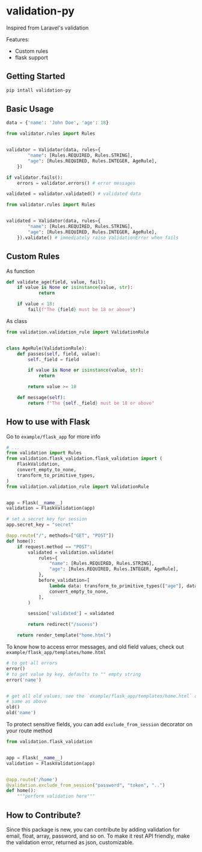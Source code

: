 # validation-py

Inspired from Laravel's validation

Features:
- Custom rules
-  flask support


## Getting Started


```sh
pip intall validation-py
```


## Basic Usage

```py
data = {'name': 'John Doe', 'age': 18}
```

```py
from validator.rules import Rules


validator = Validator(data, rules={
        "name": [Rules.REQUIRED, Rules.STRING],
        "age": [Rules.REQUIRED, Rules.INTEGER, AgeRule],
    })

if validator.fails():
    errors = validator.errors() # error messages

validated = validator.validated() # validated data

```

```py
from validator.rules import Rules


validated = Validator(data, rules={
        "name": [Rules.REQUIRED, Rules.STRING],
        "age": [Rules.REQUIRED, Rules.INTEGER, AgeRule],
    }).validate() # immediately raise ValidationError when fails 

```


## Custom Rules

As function

```py
def validate_age(field, value, fail):
    if value is None or isinstance(value, str):
            return

    if value < 18:
        fail(f"The {field} must be 18 or above")

```

As class

```py
from validation.validation_rule import ValidationRule


class AgeRule(ValidationRule):
    def passes(self, field, value):
        self._field = field

        if value is None or isinstance(value, str):
            return

        return value >= 18

    def message(self):
        return f"The {self._field} must be 18 or above"
```


## How to use with Flask

Go to `example/flask_app` for more info

```py
# ...
from validation import Rules
from validation.flask_validation.flask_validation import (
    FlaskValidation,
    convert_empty_to_none,
    transform_to_primitive_types,
)
from validation.validation_rule import ValidationRule


app = Flask(__name__)
validation = FlaskValidation(app)

# set a secret key for session
app.secret_key = "secret" 

@app.route("/", methods=["GET", "POST"])
def home():
    if request.method == "POST":
        validated = validation.validate(
            rules={
                "name": [Rules.REQUIRED, Rules.STRING],
                "age": [Rules.REQUIRED, Rules.INTEGER, AgeRule],
            },
            before_validation=[
                lambda data: transform_to_primitive_types(["age"], data, int),
                convert_empty_to_none,
            ],
        )

        session['validated'] = validated

        return redirect("/sucess")

    return render_template("home.html")

```

To know how to access error messages, and old field values, check out `example/flask_app/templates/home.html`
```py
# to get all errors
error()
# to get value by key, defaults to "" empty string
error('name')


# get all old values, see the `example/flask_app/templates/home.html` on its uses
# same as above
old()
old('name')
```

To protect sensitive fields, you can add `exclude_from_session` decorator on your route method
```py
from validation.flask_validation


app = Flask(__name__)
validation = FlaskValidation(app)


@app.route('/home')
@validation.exclude_from_session("password", "token", "..")
def home():
    """perform validation here"""
```

## How to Contribute?

Since this package is new, you can contribute by adding validation for email, float, array, password, and so on. To make it rest API friendly, make the validation error, returned as json, customizable.